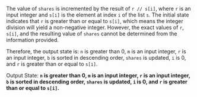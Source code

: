 The value of `shares` is incremented by the result of `r // s[i]`, where `r` is an input integer and `s[i]` is the element at index `i` of the list `s`. The initial state indicates that `r` is greater than or equal to `s[i]`, which means the integer division will yield a non-negative integer. However, the exact values of `r`, `s[i]`, and the resulting value of `shares` cannot be determined from the information provided.

Therefore, the output state is: `n` is greater than 0, `m` is an input integer, `r` is an input integer, `b` is sorted in descending order, `shares` is updated, `i` is 0, and `r` is greater than or equal to `s[i]`.

Output State: **`n` is greater than 0, `m` is an input integer, `r` is an input integer, `b` is sorted in descending order, `shares` is updated, `i` is 0, and `r` is greater than or equal to `s[i]`.**